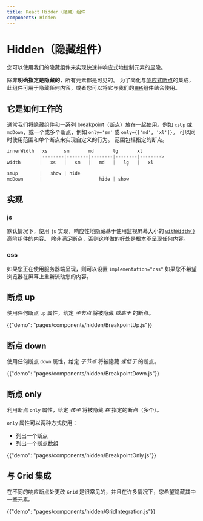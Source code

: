 ```yaml
---
title: React Hidden（隐藏）组件
components: Hidden
---
```


# Hidden（隐藏组件）

<p class="description">您可以使用我们的隐藏组件来实现快速并响应式地控制元素的显隐。</p>

除非**明确指定是隐藏的**，所有元素都是可见的。 为了简化与[响应式断点](/customization/breakpoints/)的集成， 此组件可用于隐藏任何内容，或者您可以将它与我们的[`栅格`](/components/grid/)组件结合使用。

## 它是如何工作的

通常我们将隐藏组件和一系列 breakpoint（断点）放在一起使用。例如 `xsUp` 或 `mdDown`，或一个或多个断点，例如 `only='sm'` 或 `only={['md', 'xl']}`。 可以同时使用范围和单个断点来实现自定义的行为。 范围包括指定的断点。

```js
innerWidth  |xs      sm       md       lg       xl
            |--------|--------|--------|--------|-------->
width       |   xs   |   sm   |   md   |   lg   |   xl

smUp        |   show | hide
mdDown      |                     hide | show

```

## 实现

### js

默认情况下，使用 `js` 实现，响应性地隐藏基于使用监视屏幕大小的 [`withWidth()`](/customization/breakpoints/#withwidth) 高阶组件的内容。 除非满足断点，否则这样做的好处是根本不呈现任何内容。

### css

如果您正在使用服务器端呈现，则可以设置 `implementation="css"` 如果您不希望浏览器在屏幕上重新流动您的内容。

## 断点 up

使用任何断点 `up` 属性，给定 *子节点* 将被隐藏 *或高于* 的断点。

{{"demo": "pages/components/hidden/BreakpointUp.js"}}

## 断点 down

使用任何断点 `down` 属性，给定 *子节点* 将被隐藏 *或低于* 的断点。

{{"demo": "pages/components/hidden/BreakpointDown.js"}}

## 断点 only

利用断点 `only` 属性，给定 *孩子* 将被隐藏 *在* 指定的断点（多个）。

`only` 属性可以两种方式使用：

- 列出一个断点
- 列出一个断点数组

{{"demo": "pages/components/hidden/BreakpointOnly.js"}}

## 与 Grid 集成

在不同的响应断点处更改 `Grid` 是很常见的，并且在许多情况下，您希望隐藏其中一些元素。

{{"demo": "pages/components/hidden/GridIntegration.js"}}